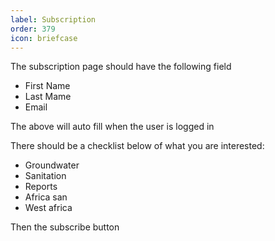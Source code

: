 ```yaml
---
label: Subscription
order: 379
icon: briefcase
---
```


The subscription page should have the following field

- First Name
- Last Mame
- Email

The above will auto fill when the user is logged in

There should be a checklist below of what you are interested:
- Groundwater
- Sanitation
- Reports
- Africa san
- West africa

Then the subscribe button